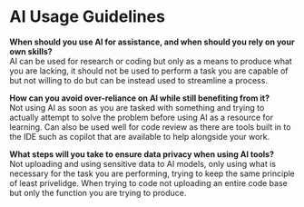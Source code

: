 # AI Usage Guidelines

**When should you use AI for assistance, and when should you rely on your own skills?**  
AI can be used for research or coding but only as a means to produce what you are lacking, it should not be used to perform a task you are capable of but not willing to do but can be instead used to streamline a process.

**How can you avoid over-reliance on AI while still benefiting from it?**  
Not using AI as soon as you are tasked with something and trying to actually attempt to solve the problem before using AI as a resource for learning. Can also be used well for code review as there are tools built in to the IDE such as copilot that are available to help alongside your work.

**What steps will you take to ensure data privacy when using AI tools?**  
Not uploading and using sensitive data to AI models, only using what is necessary for the task you are performing, trying to keep the same principle of least privelidge. When trying to code not uploading an entire code base but only the function you are trying to produce.